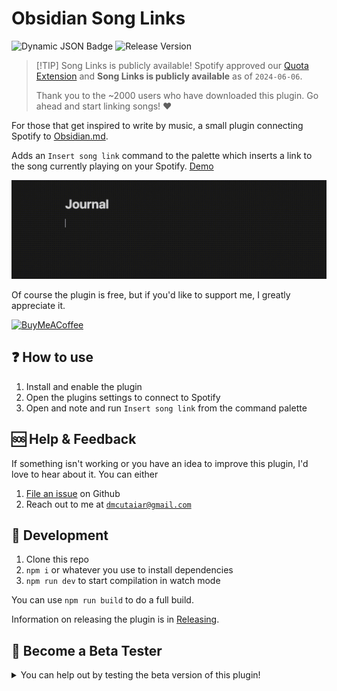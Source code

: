 # Obsidian Song Links

![Dynamic JSON Badge](https://img.shields.io/badge/dynamic/json?url=https%3A%2F%2Fraw.githubusercontent.com%2Fobsidianmd%2Fobsidian-releases%2Fmaster%2Fcommunity-plugin-stats.json&query=%24%5B'spotify-links'%5D.downloads&logo=obsidian&label=downloads&color=%23483699&style=for-the-badge)
![Release Version](https://img.shields.io/github/v/release/Cutaiar/obsidian-song-links?style=for-the-badge)

> [!TIP] Song Links is publicly available!
> Spotify approved our [Quota Extension](https://github.com/Cutaiar/obsidian-song-links/issues/5) and **Song Links is publicly available** as of `2024-06-06`.
>
> Thank you to the ~2000 users who have downloaded this plugin. Go ahead and start linking songs! ❤️

For those that get inspired to write by music, a small plugin connecting Spotify to [Obsidian.md](https://obsidian.md/).

Adds an `Insert song link` command to the palette which inserts a link to the song currently playing on your Spotify. [Demo](https://youtu.be/GaOau4shOQI)

<a href="https://youtu.be/GaOau4shOQI">![GIF Demo](./obsidian-song-links-demo.gif)</a>

Of course the plugin is free, but if you'd like to support me, I greatly appreciate it.

[<img src="https://cdn.buymeacoffee.com/buttons/v2/default-yellow.png" alt="BuyMeACoffee" width="120">](https://www.buymeacoffee.com/cutaiar)

## ❓ How to use

1. Install and enable the plugin
2. Open the plugins settings to connect to Spotify
3. Open and note and run `Insert song link` from the command palette

## 🆘 Help & Feedback

If something isn't working or you have an idea to improve this plugin, I'd love to hear about it. You can either

1. [File an issue](https://github.com/Cutaiar/obsidian-song-links/issues/new) on Github
2. Reach out to me at [`dmcutaiar@gmail.com`](mailto:dmcutaiar@gmail.com)

## 🔨 Development

1. Clone this repo
2. `npm i` or whatever you use to install dependencies
3. `npm run dev` to start compilation in watch mode

You can use `npm run build` to do a full build.

Information on releasing the plugin is in [Releasing](./Releasing.md).

## 🌱 Become a Beta Tester

<details> 
<summary>You can help out by testing the beta version of this plugin!

</summary>
<br/>

1. Install and enable [BRAT](https://github.com/TfTHacker/obsidian42-brat)
2. Open BRAT's settings and select `Add Beta Plugin`
3. Paste the URL to [this repository](https://github.com/Cutaiar/obsidian-song-links) and select `Add Plugin`
4. Enable "Song Links" in Community plugins
5. You can then use the plugin as you normally would (instructions above)
6. Please [file an issue](https://github.com/Cutaiar/obsidian-song-links/issues/new) for any bugs you find

If you need any more info about working with BRAT, please refer to their [documentation](https://tfthacker.com/Obsidian+Plugins+by+TfTHacker/BRAT+-+Beta+Reviewer's+Auto-update+Tool/Quick+guide+for+using+BRAT).

</details>
